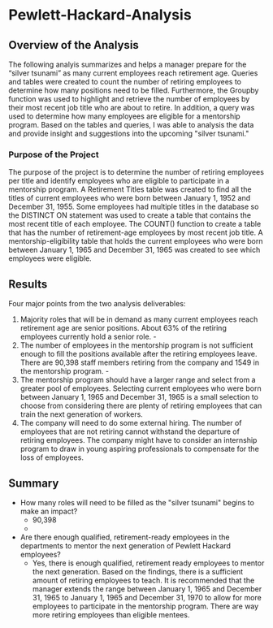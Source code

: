 # Pewlett-Hackard-Analysis

## Overview of the Analysis
The following analyis summarizes and helps a manager prepare for the “silver tsunami” as many current employees reach retirement age. Queries and tables were created to count the number of retiring employees to determine how many positions need to be filled. Furthermore, the Groupby function was used to highlight and retrieve the number of employees by their most recent job title who are about to retire. In addition, a query was used to determine how many employees are eligible for a mentorship program. Based on the tables and queries, I was able to analysis the data and provide insight and suggestions into the upcoming "silver tsunami."

### Purpose of the Project
The purpose of the project is to determine the number of retiring employees per title and identify employees who are eligible to participate in a mentorship program. A Retirement Titles table was created to find all the titles of current employees who were born between January 1, 1952 and December 31, 1955. Some employees had multiple titles in the database so the DISTINCT ON statement was used to create a table that contains the most recent title of each employee. The COUNT() function to create a table that has the number of retirement-age employees by most recent job title. A mentorship-eligibility table that holds the current employees who were born between January 1, 1965 and December 31, 1965 was created to see which employees were eligible.

## Results
Four major points from the two analysis deliverables:
1. Majority roles that will be in demand as many current employees reach retirement age are senior positions. About 63% of the retiring employees currently hold a senior role.
    -![]()
2. The number of employees in the mentorship program is not sufficient enough to fill the positions available after the retiring employees leave. There are 90,398 staff members retiring from the company and 1549 in the mentorship program.
    -[]()
3. The mentorship program should have a larger range and select from a greater pool of employees. Selecting current employees who were born between January 1, 1965 and December 31, 1965 is a small selection to choose from considering there are plenty of retiring employees that can train the next generation of workers.
4. The company will need to do some external hiring. The number of employees that are not retiring cannot withstand the departure of retiring employees. The company might have to consider an internship program to draw in young aspiring professionals to compensate for the loss of employees.

## Summary
- How many roles will need to be filled as the "silver tsunami" begins to make an impact?
    - 90,398
    - ![]()
- Are there enough qualified, retirement-ready employees in the departments to mentor the next generation of Pewlett Hackard employees?
    - Yes, there is enough qualified, retirement ready employees to mentor the next generation. Based on the findings, there is a sufficient amount of retiring employees to teach. It is recommended that the manager extends the range between January 1, 1965 and December 31, 1965 to January 1, 1965 and December 31, 1970 to allow for more employees to participate in the mentorship program. There are way more retiring employees than eligible mentees. 


